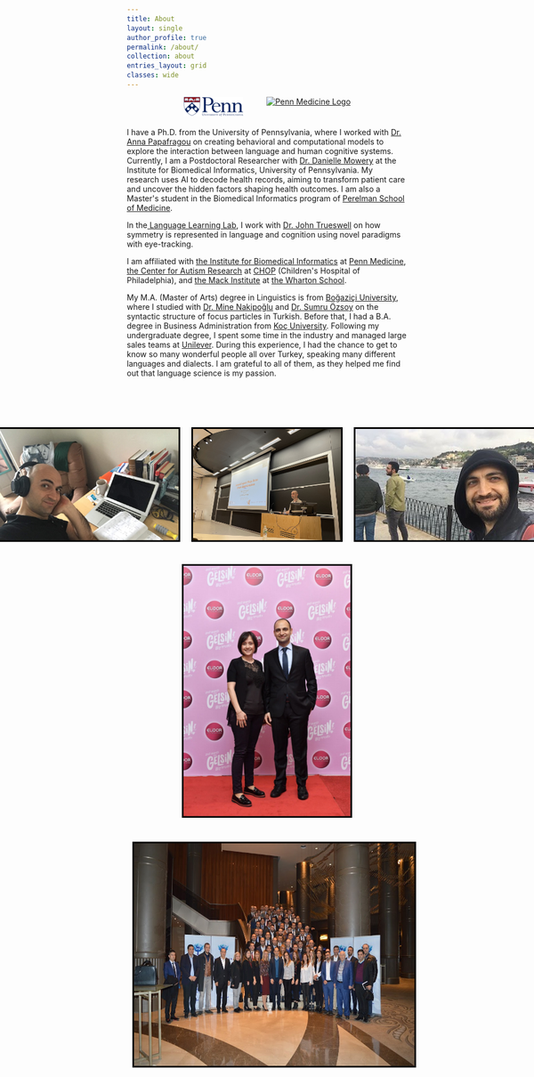 ```yaml
---
title: About
layout: single
author_profile: true
permalink: /about/
collection: about
entries_layout: grid
classes: wide
---
```


<div style="text-align:center; display:flex; justify-content:center; align-items:center; gap:42px; margin-bottom: 20px;">
    <a href="https://www.upenn.edu/" style="display: flex; align-items: center;">
        <img src="/assets/images/pennlogo.png" alt="The University of Pennsylvania Logo" style="width: auto; height: 35px;"/> <!-- Height adjusted to 30% smaller -->
    </a>
    <a href="https://www.med.upenn.edu/" style="display: flex; align-items: center;">
        <img src="https://www.med.upenn.edu/images/psom_logo_blue.svg" alt="Penn Medicine Logo" style="width: auto; height: 35px;"/> <!-- Height adjusted to 30% smaller -->
    </a>
</div>

<space>
<p>
I have a Ph.D. from the University of Pennsylvania, where I worked with <a href="https://www.langcoglab.com/current-lab-members">Dr. Anna Papafragou</a> on creating behavioral and computational models to explore the interaction between language and human cognitive systems. Currently, I am a Postdoctoral Researcher with <a href="https://www.dbei.med.upenn.edu/bio/danielle-mowery-phd-famia">Dr. Danielle Mowery</a> at the Institute for Biomedical Informatics, University of Pennsylvania. My research uses AI to decode health records, aiming to transform patient care and uncover the hidden factors shaping health outcomes. I am also a Master's student in the Biomedical Informatics program of <a href="https://www.med.upenn.edu/">Perelman School of Medicine</a>.
</p>

<p>In the<a href="https://web.sas.upenn.edu/trueswell-lab/"> Language Learning Lab</a>, I work with <a href="https://web.sas.upenn.edu/trueswell-lab/labmembers/trueswell/"> Dr. John Trueswell</a> on how symmetry is represented in language and cognition using novel paradigms with eye-tracking.
<space>
<p>I am affiliated with <a href="https://ibi.med.upenn.edu/">the Institute for Biomedical Informatics</a> at <a href="https://www.pennmedicine.org/">Penn Medicine</a>, <a href="https://www.research.chop.edu/car/">the Center for Autism Research</a> at <a href="https://www.research.chop.edu/">CHOP</a> (Children's Hospital of Philadelphia), and <a href="https://mackinstitute.wharton.upenn.edu/">the Mack Institute</a> at <a href="https://www.wharton.upenn.edu/">the Wharton School</a>.</p>

<space>
<p>My M.A. (Master of Arts) degree in Linguistics is from <a href="https://linguistics.bogazici.edu.tr/">Boğaziçi University</a>, where I studied with <a href="https://linguistics.bogazici.edu.tr/mine-nakipoglu/">Dr. Mine Nakipoğlu</a> and <a href="https://linguistics.bogazici.edu.tr/sumru-ozsoy/">Dr. Sumru Özsoy</a> on the syntactic structure of focus particles in Turkish. 

<space>
Before that, I had a B.A. degree in Business Administration from <a href="https://www.ku.edu.tr/en/">Koç University</a>. Following my undergraduate degree, I spent some time in the industry and managed large sales teams at <a href="https://www.unilever.com/">Unilever</a>. During this experience, I had the chance to get to know so many wonderful people all over Turkey, speaking many different languages and dialects. I am grateful to all of them, as they helped me find out that language science is my passion.<br>

<br>
<space>

<!-- Images Section -->
<br><br>

<!-- Row 1: Picture1 (left) and Picture4 (right) -->
<div style="display: flex; justify-content: center; align-items: center; margin-bottom: 20px;">
  <img src="/assets/images/picture1.jpg" alt="Ugurcan Vurgun" style="width:356px; height:200px; border:3px solid black; margin: 10px;">
  <img src="/assets/images/picture4.jpg" alt="Ugurcan Vurgun" style="width:356px; height:200px; border:3px solid black; margin: 10px;">
  <img src="/assets/images/picture5.jpg" alt="Ugurcan Vurgun" style="width:356px; height:200px; border:3px solid black; margin: 10px;">
</div>


<!-- Row 2: Vurgun_Elidor (center aligned) -->
<div style="text-align: center; margin-bottom: 20px;">
  <img src="/assets/images/Vurgun_Elidor.jpg" alt="Ugurcan Vurgun" style="width:300px; height:450px; border:3px solid black; display: inline-block; margin: 10px;">
</div>


<!-- Row 3: Sales teams (center aligned) -->
<div style="text-align: center; margin-bottom: 20px;">
  <img src="/assets/images/picture6.jpg" alt="Ugurcan Vurgun" style="width:712px; height:400px; border:3px solid black; display: inline-block; margin: 10px;"">
</div>


